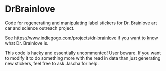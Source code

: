 DrBrainlove
===========

Code for regenerating and manipulating label stickers for Dr. Brainlove art car and science outreach project.

See https://www.indiegogo.com/projects/dr-brainlove if you want to know what Dr. Brainlove is.

This code is hacky and essentially uncommented!  User beware.  If you want to modify it to do something more with the read in data than just generating new stickers, feel free to ask Jascha for help.
